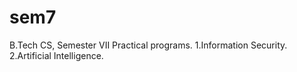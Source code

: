 # sem7
B.Tech CS, Semester VII Practical programs.
1.Information Security.
2.Artificial Intelligence.
